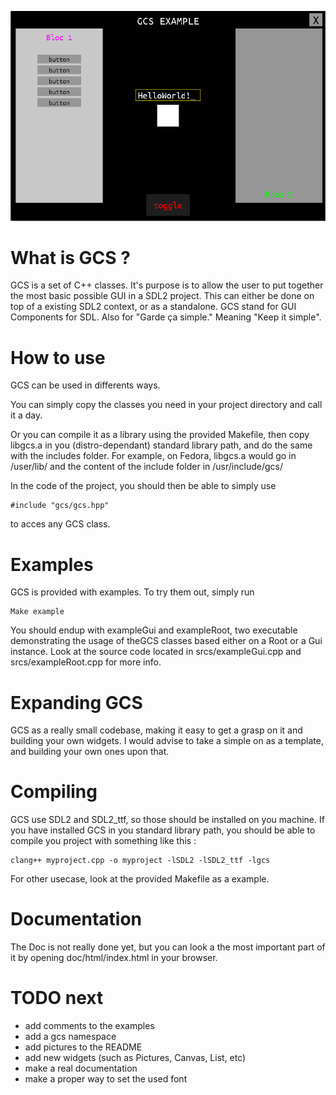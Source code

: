 ![DemoPic](https://raw.githubusercontent.com/agiraudet/gcs/main/doc/demo.png?token=GHSAT0AAAAAABYP73ZRDA2RUIKHLI6WBXI4Y43HRGQ)

# What is GCS ?
GCS is a set of C++ classes. It's purpose is to allow the user to put together the most basic possible GUI in a SDL2 project. This can either be done on top of a existing SDL2 context, or as a standalone.
GCS stand for GUI Components for SDL. Also for "Garde ça simple." Meaning "Keep it simple".

# How to use
GCS can be used in differents ways.

You can simply copy the classes you need in your project directory and call it a day.

Or you can compile it as a library using the provided Makefile, then copy libgcs.a in you (distro-dependant) standard library path, and do the same with the includes folder.
For example, on Fedora, libgcs.a would go in /user/lib/ and the content of the include folder in /usr/include/gcs/

In the code of the project, you should then be able to simply use
```
#include "gcs/gcs.hpp"
```
to acces any GCS class.

# Examples
GCS is provided with examples. To try them out, simply run
```
Make example
```
You should endup with exampleGui and exampleRoot, two executable demonstrating the usage of theGCS classes based either on a Root or a Gui instance.
Look at the source code located in srcs/exampleGui.cpp and srcs/exampleRoot.cpp for more info.

# Expanding GCS
GCS as a really small codebase, making it easy to get a grasp on it and building your own widgets.
I would advise to take a simple on as a template, and building your own ones upon that.

# Compiling
GCS use SDL2 and SDL2_ttf, so those should be installed on you machine.
If you have installed GCS in you standard library path, you should be able to compile you project with something like this :
```
clang++ myproject.cpp -o myproject -lSDL2 -lSDL2_ttf -lgcs
```
For other usecase, look at the provided Makefile as a example.

# Documentation
The Doc is not really done yet, but you can look a the most important part of it by opening doc/html/index.html in your browser.

# TODO next
* add comments to the examples
* add a gcs namespace
* add pictures to the README
* add new widgets (such as Pictures, Canvas, List, etc)
* make a real documentation
* make a proper way to set the used font
